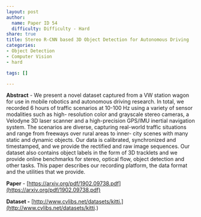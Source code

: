 ```yaml
---
layout: post
author:
  name: Paper ID 54
  difficulty: Difficulty - Hard
share: true
title: Stereo R-CNN based 3D Object Detection for Autonomous Driving
categories:
- Object Detection
- Computer Vision
- hard

tags: []

---
```

**Abstract** - We present a novel dataset captured from a VW
station wagon for use in mobile robotics and autonomous driving
research. In total, we recorded 6 hours of traffic scenarios at
10-100 Hz using a variety of sensor modalities such as high-
resolution color and grayscale stereo cameras, a Velodyne 3D
laser scanner and a high-precision GPS/IMU inertial navigation
system. The scenarios are diverse, capturing real-world traffic
situations and range from freeways over rural areas to inner-
city scenes with many static and dynamic objects. Our data is
calibrated, synchronized and timestamped, and we provide the
rectified and raw image sequences. Our dataset also contains
object labels in the form of 3D tracklets and we provide online
benchmarks for stereo, optical flow, object detection and other
tasks. This paper describes our recording platform, the data
format and the utilities that we provide.

**Paper** - [https://arxiv.org/pdf/1902.09738.pdf](https://arxiv.org/pdf/1902.09738.pdf)

**Dataset -** [http://www.cvlibs.net/datasets/kitti.](http://www.cvlibs.net/datasets/kitti.)
    